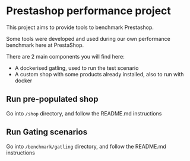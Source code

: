 # Prestashop performance project

This project aims to provide tools to benchmark Prestashop.

Some tools were developed and used during our own performance benchmark here at PrestaShop.

There are 2 main components you will find here:

* A dockerised gatling, used to run the test scenario
* A custom shop with some products already installed, also to run with docker

## Run pre-populated shop

Go into `/shop` directory, and follow the README.md instructions

## Run Gating scenarios

Go into `/benchmark/gatling` directory, and follow the README.md instructions
